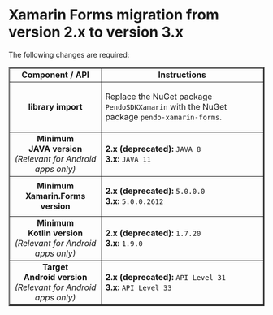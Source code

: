 # Xamarin Forms migration from version 2.x to version 3.x

The following changes are required:

<table border=2>
<tr>
<td align=center><b>Component / API </td>
<td align=center><b>Instructions</b></td>
</tr>

<!--- new row --->

<tr>
<td align=center><b>library import</td>
<td>

Replace the NuGet package `PendoSDKXamarin` with the NuGet package `pendo-xamarin-forms`.

</td>
</tr>

<!--- new row --->

<tr>
<td align=center><b>Minimum <br> JAVA version</b> <br> <i> (Relevant for Android apps only) </td>
<td>

<b>2.x (deprecated):</b> `JAVA 8`
<br>
<b>3.x:</b> `JAVA 11`

</td>
</tr>

<!--- new row --->

<tr>
<td align=center><b>Minimum Xamarin.Forms version</td>
<td>

<b>2.x (deprecated):</b> 
`5.0.0.0`
<br>
<b>3.x:</b> 
`5.0.0.2612`
</td>
</tr>

<!--- new row --->

<tr>
<td align=center><b>Minimum <br> Kotlin version</b> <br> <i> (Relevant for Android apps only) </td>
<td>

<b>2.x (deprecated):</b> `1.7.20`
<br>
<b>3.x:</b> `1.9.0`

</td>
</tr>

<!--- new row --->

<tr>
<td align=center><b>Target <br> Android version</b> <br> <i> (Relevant for Android apps only) </td>
<td>

<b>2.x (deprecated):</b> `API Level 31`
<br>
<b>3.x:</b> `API Level 33`

</td>
</tr>
</table>